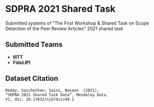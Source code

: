 # SDPRA 2021 Shared Task
Submitted systems of "The First Workshop & Shared Task on Scope Detection of the Peer Review Articles" 2021 shared task

## Submitted Teams
* **IIITT**
* **FideLIPI**


## Dataset Citation
```
Reddy, Saichethan; Saini, Naveen  (2021), 
“SDPRA 2021 Shared Task Data”, Mendeley Data, 
V1, doi: 10.17632/njb74czv49.1
```
